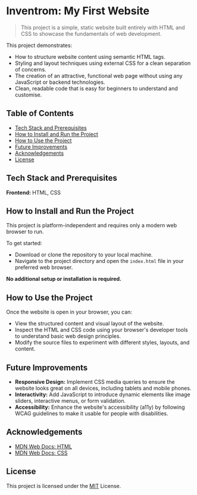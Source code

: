 
# Inventrom: My First Website

> This project is a simple, static website built entirely with HTML and CSS to showcase the fundamentals of web development.

This project demonstrates:
- How to structure website content using semantic HTML tags.
- Styling and layout techniques using external CSS for a clean separation of concerns.
- The creation of an attractive, functional web page without using any JavaScript or backend technologies.
- Clean, readable code that is easy for beginners to understand and customise.

## Table of Contents

* [Tech Stack and Prerequisites](#tech-stack-and-prerequisites)
* [How to Install and Run the Project](#how-to-install-and-run-the-project)
* [How to Use the Project](#how-to-use-the-project)
* [Future Improvements](#future-improvements)
* [Acknowledgements](#acknowledgements)
* [License](#license)

## Tech Stack and Prerequisites

**Frontend:** HTML, CSS

## How to Install and Run the Project

This project is platform-independent and requires only a modern web browser to run.

To get started:
- Download or clone the repository to your local machine.
- Navigate to the project directory and open the `index.html` file in your preferred web browser.

**No additional setup or installation is required.**

## How to Use the Project

Once the website is open in your browser, you can:
- View the structured content and visual layout of the website.
- Inspect the HTML and CSS code using your browser's developer tools to understand basic web design principles.
- Modify the source files to experiment with different styles, layouts, and content.

##  Future Improvements

- **Responsive Design:** Implement CSS media queries to ensure the website looks great on all devices, including tablets and mobile phones.
- **Interactivity:** Add JavaScript to introduce dynamic elements like image sliders, interactive menus, or form validation.
- **Accessibility:** Enhance the website's accessibility (a11y) by following WCAG guidelines to make it usable for people with disabilities.

## Acknowledgements
 - [MDN Web Docs: HTML](https://developer.mozilla.org/docs/Web/HTML)
 - [MDN Web Docs: CSS](https://developer.mozilla.org/docs/Web/CSS)

## License
This project is licensed under the [MIT](LICENSE) License.
